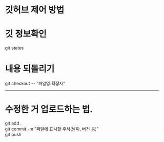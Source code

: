 # 깃허브 제어 방법

# 깃 정보확인
git status
# 내용 되돌리기
git checkout -- "파일명.확장자"

***
# 수정한 거 업로드하는 법.
git add .  
git commit -m "파일에 표시할 주석(날짜, 버전 등)"  
git push
